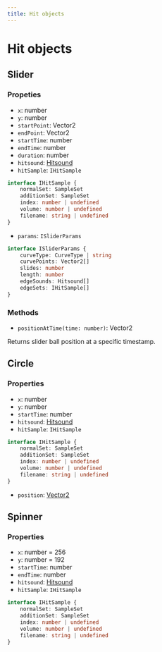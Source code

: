 ```yaml
---
title: Hit objects 
---
```


# Hit objects

## Slider
### Propeties
- `x`: number
- `y`: number
- `startPoint`: Vector2
- `endPoint`: Vector2
- `startTime`: number
- `endTime`: number
- `duration`: number
- `hitsound`: [Hitsound](/docs/api/beatmap/enums)
- `hitSample`: `IHitSample`
```typescript
interface IHitSample {
	normalSet: SampleSet
	additionSet: SampleSet
	index: number | undefined
	volume: number | undefined
	filename: string | undefined
}
```
- `params`: `ISliderParams`
```typescript
interface ISliderParams {
	curveType: CurveType | string
	curvePoints: Vector2[]
	slides: number
	length: number
	edgeSounds: Hitsound[]
	edgeSets: IHitSample[]
}
```
### Methods
- `positionAtTime(time: number)`: Vector2

Returns slider ball position at a specific timestamp.

## Circle
### Properties
- `x`: number
- `y`: number
- `startTime`: number
- `hitsound`: [Hitsound](/docs/api/beatmap/enums)
- `hitSample`: `IHitSample`
```typescript
interface IHitSample {
	normalSet: SampleSet
	additionSet: SampleSet
	index: number | undefined
	volume: number | undefined
	filename: string | undefined
}
```
- `position`: [Vector2](/docs/api/math/vector2)
  
## Spinner
### Properties
- `x`: number = 256
- `y`: number = 192
- `startTime`: number
- `endTime`: number
- `hitsound`: [Hitsound](/docs/api/beatmap/enums)
- `hitSample`: `IHitSample`
```typescript
interface IHitSample {
	normalSet: SampleSet
	additionSet: SampleSet
	index: number | undefined
	volume: number | undefined
	filename: string | undefined
}
```
